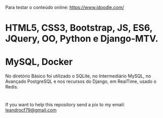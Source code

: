Para testar o conteúdo online:
https://www.jdoodle.com/
# HTML5, CSS3, Bootstrap, JS, ES6, JQuery,  OO, Python e Django-MTV.
# MySQL, Docker 
No diretório Básico foi utilizado o SQLite, no Intermediário MySQL, no Avançado PostgreSQL e nos recursos do Django, em RealTime, usado o Redis.
#

If you want to help this repository send a pix to my email: leandrocf79@gmail.com

